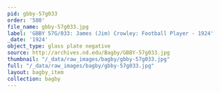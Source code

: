 ```yaml
---
pid: gbby-57g033
order: '580'
file_name: gbby-57g033.jpg
label: 'GBBY 57G/033: James (Jim) Crowley: Football Player - 1924'
_date: '1924'
object_type: glass plate negative
source: http://archives.nd.edu/Bagby/GBBY-57g033.jpg
thumbnail: "/_data/raw_images/bagby/gbby-57g033.jpg"
full: "/_data/raw_images/bagby/gbby-57g033.jpg"
layout: bagby_item
collection: bagby
---
```

